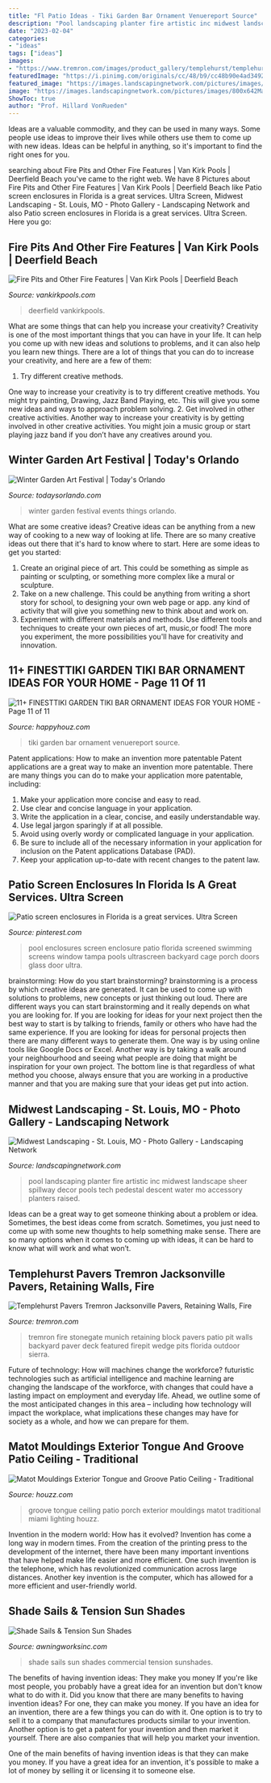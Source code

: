 ```yaml
---
title: "Fl Patio Ideas - Tiki Garden Bar Ornament Venuereport Source"
description: "Pool landscaping planter fire artistic inc midwest landscape sheer spillway decor pools tech pedestal descent water mo accessory planters raised"
date: "2023-02-04"
categories:
- "ideas"
tags: ["ideas"]
images:
- "https://www.tremron.com/images/product_gallery/templehurst/templehurst_11.jpg"
featuredImage: "https://i.pinimg.com/originals/cc/48/b9/cc48b90e4ad34924f2ddf203a6f067c8.jpg"
featured_image: "https://images.landscapingnetwork.com/pictures/images/800x642Max/midwest-landscaping_54/fire-pedestal-pool-planter-sheer-descent-spillway-artistic-group-inc_5311.jpg"
image: "https://images.landscapingnetwork.com/pictures/images/800x642Max/midwest-landscaping_54/fire-pedestal-pool-planter-sheer-descent-spillway-artistic-group-inc_5311.jpg"
ShowToc: true
author: "Prof. Hillard VonRueden"
---
```



Ideas are a valuable commodity, and they can be used in many ways. Some people use ideas to improve their lives while others use them to come up with new ideas. Ideas can be helpful in anything, so it's important to find the right ones for you.

	

		
searching about Fire Pits and Other Fire Features | Van Kirk Pools | Deerfield Beach you've came to the right web. We have 8 Pictures about Fire Pits and Other Fire Features | Van Kirk Pools | Deerfield Beach like Patio screen enclosures in Florida is a great services. Ultra Screen, Midwest Landscaping - St. Louis, MO - Photo Gallery - Landscaping Network and also Patio screen enclosures in Florida is a great services. Ultra Screen. Here you go:
		
    
## Fire Pits And Other Fire Features | Van Kirk Pools | Deerfield Beach

<img loading=lazy src="https://vankirkpools.com/wp-content/uploads/2020/09/U2A4012-Edit.jpg" onerror="this.onerror=null;this.src='https://tse3.mm.bing.net/th?id=OIP.foF4vGOmMbEtx5TTOeqZ2AHaE7&amp;pid=15.1';" alt="Fire Pits and Other Fire Features | Van Kirk Pools | Deerfield Beach">

_Source: vankirkpools.com_

>deerfield vankirkpools. 

	

What are some things that can help you increase your creativity?
Creativity is one of the most important things that you can have in your life. It can help you come up with new ideas and solutions to problems, and it can also help you learn new things. There are a lot of things that you can do to increase your creativity, and here are a few of them: 
1. Try different creative methods.

One way to increase your creativity is to try different creative methods. You might try painting, Drawing, Jazz Band Playing, etc. This will give you some new ideas and ways to approach problem solving. 
2. Get involved in other creative activities.
Another way to increase your creativity is by getting involved in other creative activities. You might join a music group or start playing jazz band if you don’t have any creatives around you.

    
## Winter Garden Art Festival | Today&#039;s Orlando

<img loading=lazy src="http://www.todaysorlando.com/sites/default/files/styles/cover/public/events/cover/things_to_do_winter_garden.jpg?itok=vs-uwD8t" onerror="this.onerror=null;this.src='https://tse2.mm.bing.net/th?id=OIP.uQwf_ee1DQ0QnQY_AogYRAHaEc&amp;pid=15.1';" alt="Winter Garden Art Festival | Today&#039;s Orlando">

_Source: todaysorlando.com_

>winter garden festival events things orlando. 

	

What are some creative ideas?
Creative ideas can be anything from a new way of cooking to a new way of looking at life. There are so many creative ideas out there that it's hard to know where to start. Here are some ideas to get you started: 
1. Create an original piece of art. This could be something as simple as painting or sculpting, or something more complex like a mural or sculpture. 
2. Take on a new challenge. This could be anything from writing a short story for school, to designing your own web page or app. any kind of activity that will give you something new to think about and work on. 
3. Experiment with different materials and methods. Use different tools and techniques to create your own pieces of art, music,or food! The more you experiment, the more possibilities you'll have for creativity and innovation.

    
## 11+ FINESTTIKI GARDEN TIKI BAR ORNAMENT IDEAS FOR YOUR HOME - Page 11 Of 11

<img loading=lazy src="https://happyhouz.com/wp-content/uploads/2018/12/tiki-garden-ideas-247-Copy.jpg" onerror="this.onerror=null;this.src='https://tse4.mm.bing.net/th?id=OIP.O2LA8UZEbkHIsN1cG0uHdQHaLI&amp;pid=15.1';" alt="11+ FINESTTIKI GARDEN TIKI BAR ORNAMENT IDEAS FOR YOUR HOME - Page 11 of 11">

_Source: happyhouz.com_

>tiki garden bar ornament venuereport source. 

	

Patent applications: How to make an invention more patentable
Patent applications are a great way to make an invention more patentable. There are many things you can do to make your application more patentable, including: 
1. Make your application more concise and easy to read.
2. Use clear and concise language in your application. 
3. Write the application in a clear, concise, and easily understandable way. 
4. Use legal jargon sparingly if at all possible. 
5. Avoid using overly wordy or complicated language in your application. 
6. Be sure to include all of the necessary information in your application for inclusion on the Patent applications Database (PAD). 
7. Keep your application up-to-date with recent changes to the patent law.

    
## Patio Screen Enclosures In Florida Is A Great Services. Ultra Screen

<img loading=lazy src="https://i.pinimg.com/originals/cc/48/b9/cc48b90e4ad34924f2ddf203a6f067c8.jpg" onerror="this.onerror=null;this.src='https://tse1.mm.bing.net/th?id=OIP.m_1wvO16Y71qLIIcqcXG6AHaFj&amp;pid=15.1';" alt="Patio screen enclosures in Florida is a great services. Ultra Screen">

_Source: pinterest.com_

>pool enclosures screen enclosure patio florida screened swimming screens window tampa pools ultrascreen backyard cage porch doors glass door ultra. 

	

brainstorming: How do you start brainstorming?
brainstorming is a process by which creative ideas are generated. It can be used to come up with solutions to problems, new concepts or just thinking out loud. There are different ways you can start brainstorming and it really depends on what you are looking for. If you are looking for ideas for your next project then the best way to start is by talking to friends, family or others who have had the same experience. If you are looking for ideas for personal projects then there are many different ways to generate them. One way is by using online tools like Google Docs or Excel. Another way is by taking a walk around your neighbourhood and seeing what people are doing that might be inspiration for your own project. The bottom line is that regardless of what method you choose, always ensure that you are working in a productive manner and that you are making sure that your ideas get put into action.

    
## Midwest Landscaping - St. Louis, MO - Photo Gallery - Landscaping Network

<img loading=lazy src="https://images.landscapingnetwork.com/pictures/images/800x642Max/midwest-landscaping_54/fire-pedestal-pool-planter-sheer-descent-spillway-artistic-group-inc_5311.jpg" onerror="this.onerror=null;this.src='https://tse4.mm.bing.net/th?id=OIP.SS9juawXRdMMEmHNzMLmpgAAAA&amp;pid=15.1';" alt="Midwest Landscaping - St. Louis, MO - Photo Gallery - Landscaping Network">

_Source: landscapingnetwork.com_

>pool landscaping planter fire artistic inc midwest landscape sheer spillway decor pools tech pedestal descent water mo accessory planters raised. 

	

Ideas can be a great way to get someone thinking about a problem or idea. Sometimes, the best ideas come from scratch. Sometimes, you just need to come up with some new thoughts to help something make sense. There are so many options when it comes to coming up with ideas, it can be hard to know what will work and what won’t.

    
## Templehurst Pavers Tremron Jacksonville Pavers, Retaining Walls, Fire

<img loading=lazy src="https://www.tremron.com/images/product_gallery/templehurst/templehurst_11.jpg" onerror="this.onerror=null;this.src='https://tse1.mm.bing.net/th?id=OIP.mf2d2mEIacCe30sT0nTR7QHaE8&amp;pid=15.1';" alt="Templehurst Pavers Tremron Jacksonville Pavers, Retaining Walls, Fire">

_Source: tremron.com_

>tremron fire stonegate munich retaining block pavers patio pit walls backyard paver deck featured firepit wedge pits florida outdoor sierra. 

	

Future of technology: How will machines change the workforce?
futuristic technologies such as artificial intelligence and machine learning are changing the landscape of the workforce, with changes that could have a lasting impact on employment and everyday life. Ahead, we outline some of the most anticipated changes in this area – including how technology will impact the workplace, what implications these changes may have for society as a whole, and how we can prepare for them.

    
## Matot Mouldings Exterior Tongue And Groove Patio Ceiling - Traditional

<img loading=lazy src="http://st.houzz.com/simgs/8301b5ee0fbbe927_4-6455/traditional-porch.jpg" onerror="this.onerror=null;this.src='https://tse1.mm.bing.net/th?id=OIP.vCwzBRIrspfbEP0ApeyawwHaFH&amp;pid=15.1';" alt="Matot Mouldings Exterior Tongue and Groove Patio Ceiling - Traditional">

_Source: houzz.com_

>groove tongue ceiling patio porch exterior mouldings matot traditional miami lighting houzz. 

	

Invention in the modern world: How has it evolved?
Invention has come a long way in modern times. From the creation of the printing press to the development of the internet, there have been many important inventions that have helped make life easier and more efficient. One such invention is the telephone, which has revolutionized communication across large distances. Another key invention is the computer, which has allowed for a more efficient and user-friendly world.

    
## Shade Sails &amp; Tension Sun Shades

<img loading=lazy src="https://www.awningworksinc.com/wp-content/themes/awningworks/images/MainPageFotos/spc-shadesail.jpg" onerror="this.onerror=null;this.src='https://tse2.mm.bing.net/th?id=OIP.ja6ybZ_pOPrCy8F0cJIa5wHaD8&amp;pid=15.1';" alt="Shade Sails &amp; Tension Sun Shades">

_Source: awningworksinc.com_

>shade sails sun shades commercial tension sunshades. 

	

The benefits of having invention ideas: They make you money
If you're like most people, you probably have a great idea for an invention but don't know what to do with it. Did you know that there are many benefits to having invention ideas? For one, they can make you money.
If you have an idea for an invention, there are a few things you can do with it. One option is to try to sell it to a company that manufactures products similar to your invention. Another option is to get a patent for your invention and then market it yourself. There are also companies that will help you market your invention.

One of the main benefits of having invention ideas is that they can make you money. If you have a great idea for an invention, it's possible to make a lot of money by selling it or licensing it to someone else.

